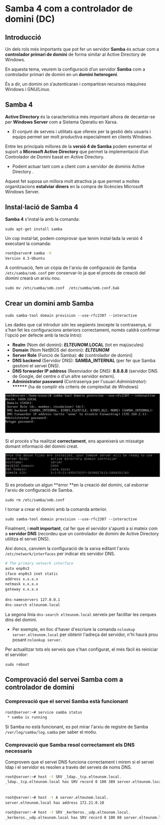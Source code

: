 # Samba 4 com a controlador de domini (DC)

## Introducció

Un dels rols més importants que pot fer un servidor **Samba** és actuar com a **controlador primari de domini** de forma similar al Active Directory de Windows.

En aquesta tema, veurem la configuració d’un servidor **Samba** com a controlador primari de domini en un **domini heterogeni**. 

És a dir, un domini on s’autenticaran i compartiran recursos màquines Windows i GNU/Linux.

## Samba 4

**Active Directory** és la característica més important alhora de decantar-se per **Windows Server** com a Sistema Operatiu en Xarxa. 
* El conjunt de serveis i utilitats que ofereix per la gestió dels usuaris i equips permet ser molt productiva especialment en clients Windows. 

Entre les principals millores de la **versió 4 de Samba** podem esmentar el suport a **Microsoft Active Directory** que permet la implementació d’un Controlador de Domini basat en Active Directory.
* Podent actuar tant com a client com a servidor de dominis Active Directory .

Aquest fet suposa un millora molt atractiva ja que permet a moltes organitzacions **estalviar diners** en la compra de llicències Microsoft Windows Server.

## Instal·lació de Samba 4

**Samba 4** s'instal·la amb la comanda:

  `sudo apt-get install samba`
  
Un cop instal·lat, podem comprovar que tenim instal·lada la versió 4 executant la comanda:
   
```bash
root@server# samba -V
Version 4.3-Ubuntu
```

A continuació, fem un còpia de l'arxiu de configuració de Samba `/etc/samba/smb.conf` per conservar-lo ja que el procés de creació del domini crearà un arxiu nou.

  `sudo mv /etc/samba/smb.conf  /etc/samba/smb.conf.bak`

## Crear un domini amb Samba

  `sudo samba-tool domain provision --use-rfc2307 --interactive`
  
Les dades que cal introduir són les següents (excepte la contrasenya, si s'han fet les configuracions anteriors correctament, només caldrà confirmar l'opció per defecte amb la tecla Intro):
* **Realm** (Nom del domini): **_ELTEUNOM_.LOCAL** (tot en majúscules)
* **Domain** (Nom NetBIOS del domini): _**ELTEUNOM**_
* **Server Role** (Funció de Samba): **dc** (controlador de domini)
* **DNS backend** (Servidor DNS): **SAMBA_INTERNAL** (per fer que Samba gestioni el servei DNS). 
* **DNS forwarder IP address** (Reenviador de DNS): **8.8.8.8** (servidor DNS de Google, del centre o d'un altre servidor extern). 
* **Administrator password** (Contrasenya per l'usuari _Administrator_): **\*\*\*\*\*\*** (ha de complir els criteris de complexitat de Windows)

![](/assets/saba-domain.png)
  
Si el procés s'ha realitzat **correctament**, ens apareixerà un missatge domant informació del domini creat.

![](/assets/saba-domain2.png)

Si es produeix un algun **error **en la creació del domini, cal esborrar l'arxiu de configuració de Samba.

 `sudo rm /etc/samba/smb.conf`
 
I tornar a crear el domini amb la comanda anterior.

`sudo samba-tool domain provision --use-rfc2307 --interactive`

Finalment, i **molt important**, cal fer que el servidor s'apunti a sí mateix com a **servidor DNS** (recordeu que un controlador de domini de Active Directory utilitza el servei DNS).

Així doncs, canviem la configuració de la xarxa editant l'arxiu `/etc/network/interfaces` per indicar els servidor DNS.

```bash
# The primary network interface
auto enp0s3
iface enp0s3 inet static
address x.x.x.x
netmask x.x.x.x
gateway x.x.x.x

dns-nameservers 127.0.0.1
dns-search elteunom.local
```

La segona línia `dns-search elteunom.local` serveix per facilitar les cerques dins del domini. 
* Per exemple, en lloc d'haver d'escriure la comanda  `nslookup server.elteunom.local` per obtenir l'adreça del servidor, n'hi haurà prou posant `nslookup server`.

Per actualitzar tots els serveis que s'han configurat, el més fàcil és reiniciar el servidor:

 `sudo reboot`

## Comprovació del servei Samba com a controlador de domini

### Comprovació que el servei Samba està funcionant

```bash
root@server:~# service samba status
 * samba is running
```

Si Samba no està funcionant, es pot mirar l'arxiu de registre de Samba `/var/log/samba/log.samba` per saber el motiu.

### Comprovació que Samba resol correctament els DNS necessaris

Comprovem que el servei DNS funciona correctament i mirem si el servei ldap i el servidor es resolen a través del serveis de noms DNS.

```bash
root@server:~# host -t SRV _ldap._tcp.elteunom.local.
_ldap._tcp.elteunom.local has SRV record 0 100 389 server.elteunom.local.


root@server:~# host -t A server.elteunom.local.
server.elteunom.local has address 172.21.0.10
```



```bash
root@server:~# host -t SRV _kerberos._udp.elteunom.local.
_kerberos._udp.elteunom.local has SRV record 0 100 88 server.elteunom.local.
```



